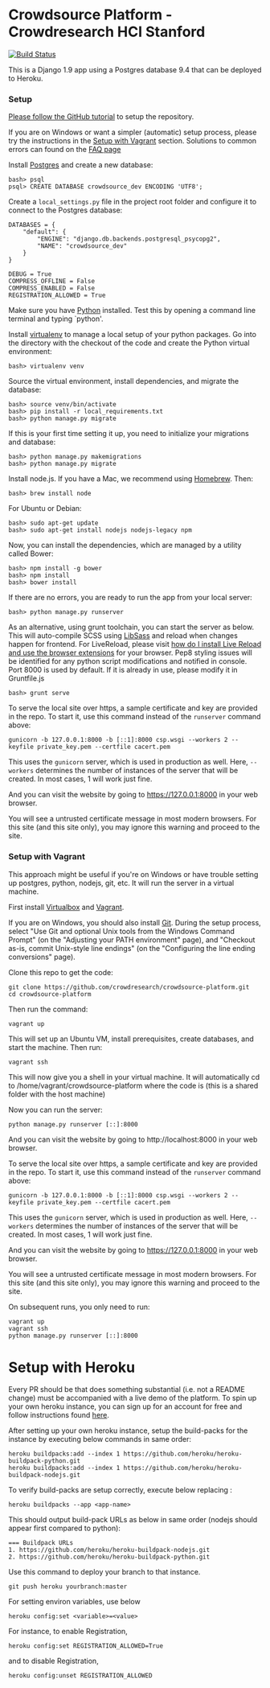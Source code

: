 # Crowdsource Platform - Crowdresearch HCI Stanford

[![Build Status](https://travis-ci.org/crowdresearch/crowdsource-platform.svg)](https://travis-ci.org/crowdresearch/crowdsource-platform)


This is a Django 1.9 app using a Postgres database 9.4 that can be deployed to Heroku.

### Setup

[Please follow the GitHub tutorial](http://crowdresearch.stanford.edu/w/index.php?title=BranchingStrategy) to setup the repository.

If you are on Windows or want a simpler (automatic) setup process, please try the instructions in the [Setup with Vagrant](#setup-with-vagrant) section. Solutions to common errors can found on the [FAQ page](http://crowdresearch.stanford.edu/w/index.php?title=FAQs)

Install [Postgres](http://postgresapp.com/) and create a new database:

    bash> psql
    psql> CREATE DATABASE crowdsource_dev ENCODING 'UTF8';

Create a `local_settings.py` file in the project root folder and configure it to connect to the Postgres database:

    DATABASES = {
        "default": {
            "ENGINE": "django.db.backends.postgresql_psycopg2",
            "NAME": "crowdsource_dev"
        }
    }

    DEBUG = True
    COMPRESS_OFFLINE = False
    COMPRESS_ENABLED = False
    REGISTRATION_ALLOWED = True

Make sure you have [Python](https://www.python.org/downloads/) installed. Test this by opening a command line terminal and typing `python'.

Install [virtualenv](https://virtualenv.pypa.io/en/latest/installation.html) to manage a local setup of your python packages. Go into the directory with the checkout of the code and create the Python virtual environment:

    bash> virtualenv venv

Source the virtual environment, install dependencies, and migrate the database:

    bash> source venv/bin/activate
    bash> pip install -r local_requirements.txt
    bash> python manage.py migrate

If this is your first time setting it up, you need to initialize your migrations and database:

    bash> python manage.py makemigrations
    bash> python manage.py migrate


Install node.js. If you have a Mac, we recommend using [Homebrew](http://brew.sh/). Then:

    bash> brew install node

For Ubuntu or Debian:

    bash> sudo apt-get update
    bash> sudo apt-get install nodejs nodejs-legacy npm

Now, you can install the dependencies, which are managed by a utility called Bower:

    bash> npm install -g bower
    bash> npm install
    bash> bower install


If there are no errors, you are ready to run the app from your local server:

    bash> python manage.py runserver
    
As an alternative, using grunt toolchain, you can start the server as below. 
This will auto-compile SCSS using [LibSass](http://libsass.org/) and reload when changes happen for frontend.
For LiveReload, please visit [how do I install Live Reload and use the browser extensions](http://feedback.livereload.com/knowledgebase/articles/86242-how-do-i-install-and-use-the-browser-extensions-) for your browser.
Pep8 styling issues will be identified for any python script modifications and notified in console.
Port 8000 is used by default. If it is already in use, please modify it in Gruntfile.js
    
    bash> grunt serve

To serve the local site over https, a sample certificate and key are provided in the repo. To start it, use this command instead of the ```runserver``` command above:

    gunicorn -b 127.0.0.1:8000 -b [::1]:8000 csp.wsgi --workers 2 --keyfile private_key.pem --certfile cacert.pem

This uses the ```gunicorn``` server, which is used in production as well. Here, ```--workers``` determines the number of instances of the server that will be created. In most cases, 1 will work just fine.

And you can visit the website by going to https://127.0.0.1:8000 in your web browser.

You will see a untrusted certificate message in most modern browsers. For this site (and this site only), you may ignore this warning and proceed to the site.

### Setup with Vagrant

This approach might be useful if you're on Windows or have trouble setting up postgres, python, nodejs, git, etc. It will run the server in a virtual machine.

First install [Virtualbox](https://www.virtualbox.org/) and [Vagrant](https://www.vagrantup.com/).

If you are on Windows, you should also install [Git](http://msysgit.github.io/). During the setup process, select "Use Git and optional Unix tools from the Windows Command Prompt" (on the "Adjusting your PATH environment" page), and "Checkout as-is, commit Unix-style line endings" (on the "Configuring the line ending conversions" page).

Clone this repo to get the code:

    git clone https://github.com/crowdresearch/crowdsource-platform.git
    cd crowdsource-platform

Then run the command:

    vagrant up

This will set up an Ubuntu VM, install prerequisites, create databases, and start the machine. Then run:

    vagrant ssh

This will now give you a shell in your virtual machine.  It will automatically cd to /home/vagrant/crowdsource-platform where the code is (this is a shared folder with the host machine)

Now you can run the server:

    python manage.py runserver [::]:8000

And you can visit the website by going to http://localhost:8000 in your web browser.

To serve the local site over https, a sample certificate and key are provided in the repo. To start it, use this command instead of the ```runserver``` command above:

    gunicorn -b 127.0.0.1:8000 -b [::1]:8000 csp.wsgi --workers 2 --keyfile private_key.pem --certfile cacert.pem

This uses the ```gunicorn``` server, which is used in production as well. Here, ```--workers``` determines the number of instances of the server that will be created. In most cases, 1 will work just fine.

And you can visit the website by going to https://127.0.0.1:8000 in your web browser.

You will see a untrusted certificate message in most modern browsers. For this site (and this site only), you may ignore this warning and proceed to the site.

On subsequent runs, you only need to run:

    vagrant up
    vagrant ssh
    python manage.py runserver [::]:8000


# Setup with Heroku

Every PR should be that does something substantial (i.e. not a README change) must be accompanied with a live demo of the platform. To spin up your own heroku instance, you can sign up for an account for free and follow instructions found [here](https://devcenter.heroku.com/articles/git).

After setting up your own heroku instance, setup the build-packs for the instance by executing below commands in same order:

    heroku buildpacks:add --index 1 https://github.com/heroku/heroku-buildpack-python.git
    heroku buildpacks:add --index 1 https://github.com/heroku/heroku-buildpack-nodejs.git

To verify build-packs are setup correctly, execute below replacing <app-name>:

    heroku buildpacks --app <app-name>

This should output build-pack URLs as below in same order (nodejs should appear first compared to python):

    === Buildpack URLs
    1. https://github.com/heroku/heroku-buildpack-nodejs.git
    2. https://github.com/heroku/heroku-buildpack-python.git

Use this command to deploy your branch to that instance.

    git push heroku yourbranch:master

For setting environ variables, use below
    
    heroku config:set <variable>=<value>

For instance, to enable Registration,

    heroku config:set REGISTRATION_ALLOWED=True
    
and to disable Registration,
    
    heroku config:unset REGISTRATION_ALLOWED
    


